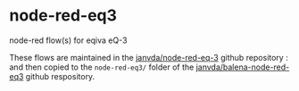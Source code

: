 node-red-eq3
============

node-red flow(s) for eqiva eQ-3 

These flows are maintained in the [janvda/node-red-eq-3](https://github.com/janvda/node-red-eq3) github repository : 
and then copied to the `node-red-eq3/` folder of the [janvda/balena-node-red-eq3](https://github.com/janvda/balena-node-red-eq3) github respository.

